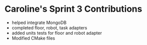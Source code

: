 # Caroline's Sprint 3 Contributions
- helped integrate MongoDB
- completed floor, robot, task adapters
- added units tests for floor and robot adapter
- Modified CMake files 
